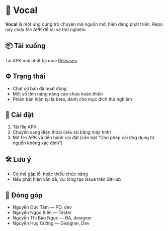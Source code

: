 # 📱 Vocal

**Vocal** là một ứng dụng trò chuyện mã nguồn mở, hiện đang phát triển. Repo này chứa file APK để tải và thử nghiệm.

## 📦 Tải xuống

Tải APK mới nhất tại mục [Releases](https://github.com/tammuahe/Vocal/releases).

## ⚙️ Trạng thái

- Chat cơ bản đã hoạt động  
- Một số tính năng nâng cao chưa hoàn thiện  
- Phiên bản hiện tại là beta, dành cho mục đích thử nghiệm

## 🚀 Cài đặt

1. Tải file APK  
2. Chuyển sang điện thoại (nếu tải bằng máy tính)  
3. Mở file APK và tiến hành cài đặt (cần bật “Cho phép cài ứng dụng từ nguồn không xác định”)

## 🛠 Lưu ý

- Có thể gặp lỗi hoặc thiếu chức năng  
- Nếu phát hiện vấn đề, vui lòng tạo issue trên GitHub

## 👥 Đóng góp

- Nguyễn Đức Tâm — PO, dev  
- Nguyễn Ngọc Biển — Tester  
- Nguyễn Thị Bảo Ngọc — BA, designer  
- Nguyễn Huy Cường — Designer, Dev

